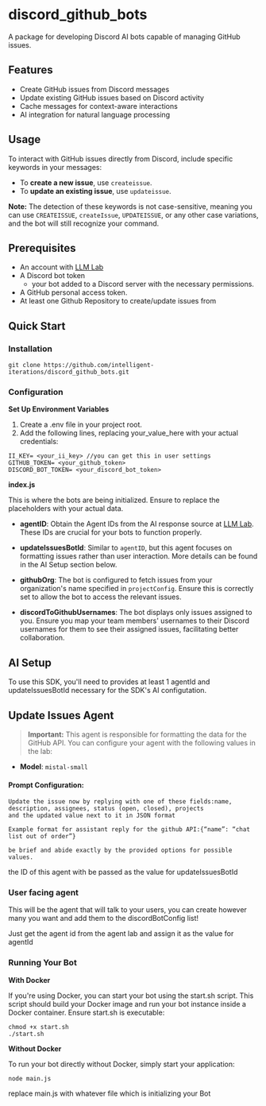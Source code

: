 # discord_github_bots
A package for developing Discord AI bots capable of managing GitHub issues.

## Features
- Create GitHub issues from Discord messages
- Update existing GitHub issues based on Discord activity
- Cache messages for context-aware interactions
- AI integration for natural language processing

## Usage

To interact with GitHub issues directly from Discord, include specific keywords in your messages:
- To **create a new issue**, use `createissue`.
- To **update an existing issue**, use `updateissue`.

**Note:** The detection of these keywords is not case-sensitive, meaning you can use `CREATEISSUE`, `createIssue`, `UPDATEISSUE`, or any other case variations, and the bot will still recognize your command.

## Prerequisites
- An account with [LLM Lab](https://intelligentiterations.com)
- A Discord bot token
    - your bot added to a Discord server with the necessary permissions.
- A GitHub personal access token.
- At least one Github Repository to create/update issues from


## Quick Start

### Installation
```
git clone https://github.com/intelligent-iterations/discord_github_bots.git
```

### Configuration
__Set Up Environment Variables__
1. Create a .env file in your project root.
2. Add the following lines, replacing your_value_here with your actual credentials:
```
II_KEY= <your_ii_key> //you can get this in user settings
GITHUB_TOKEN= <your_github_token>
DISCORD_BOT_TOKEN= <your_discord_bot_token>
```
__index.js__

This is where the bots are being initialized. Ensure to replace the placeholders with your actual data.
- **agentID**: Obtain the Agent IDs from the AI response source at [LLM Lab](https://intelligentiterations.com). These IDs are crucial for your bots to function properly.

- **updateIssuesBotId**: Similar to `agentID`, but this agent focuses on formatting issues rather than user interaction. More details can be found in the AI Setup section below.

- **githubOrg**: The bot is configured to fetch issues from your organization's name specified in `projectConfig`. Ensure this is correctly set to allow the bot to access the relevant issues.

- **discordToGithubUsernames**: The bot displays only issues assigned to you. Ensure you map your team members' usernames to their Discord usernames for them to see their assigned issues, facilitating better collaboration.


## AI Setup

To use this SDK, you'll need to provides at least 1 agentId and updateIssuesBotId necessary for the SDK's AI configutation. 

## Update Issues Agent

> **Important:** This agent is responsible for formatting the data for the GitHub API. You can configure your agent with the following values in the lab:

- **Model**: `mistal-small`

#### Prompt Configuration:

```plaintext
Update the issue now by replying with one of these fields:name, description, assignees, status (open, closed), projects
and the updated value next to it in JSON format

Example format for assistant reply for the github API:{“name”: “chat list out of order”}

be brief and abide exactly by the provided options for possible values.
```


the ID of this agent with be passed as the value for updateIssuesBotId

### User facing agent
This will be the agent that will talk to your users, you can create however many you want and add them to the discordBotConfig list! 

Just get the agent id from the agent lab and assign it as the value for agentId


### Running Your Bot
__With Docker__

If you're using Docker, you can start your bot using the start.sh script. This script should build your Docker image and run your bot instance inside a Docker container. Ensure start.sh is executable:
```
chmod +x start.sh
./start.sh
```
__Without Docker__

To run your bot directly without Docker, simply start your application:
```
node main.js
```
replace main.js with whatever file which is initializing your Bot


